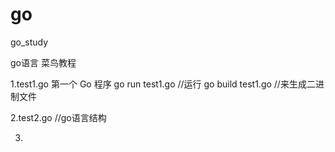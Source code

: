 # go
go_study

go语言 菜鸟教程

1.test1.go
   第一个 Go 程序
   go run test1.go    //运行
   go build test1.go //来生成二进制文件

2.test2.go  //go语言结构
  
3.
